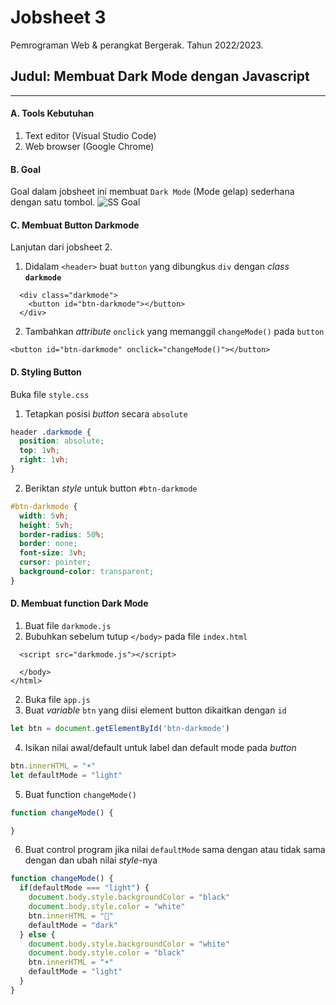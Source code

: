 # Jobsheet 3
Pemrograman Web & perangkat Bergerak. 
Tahun 2022/2023.

## Judul: Membuat Dark Mode dengan Javascript
---
#### A. Tools Kebutuhan
1. Text editor (Visual Studio Code)
2. Web browser (Google Chrome)

#### B. Goal
Goal dalam jobsheet ini membuat `Dark Mode` (Mode gelap) sederhana dengan satu tombol.
![SS Goal](/pw-tokoonline/ss/ss-jobsheet-3.gif)

#### C. Membuat Button Darkmode
Lanjutan dari jobsheet 2.

1. Didalam `<header>` buat `button` yang dibungkus `div` dengan *class* **`darkmode`**

```
  <div class="darkmode">
    <button id="btn-darkmode"></button>
  </div>
```

2. Tambahkan *attribute*  `onclick` yang memanggil `changeMode()` pada `button`

```
<button id="btn-darkmode" onclick="changeMode()"></button>
```

#### D. Styling Button
Buka file `style.css`
1. Tetapkan posisi *button* secara `absolute`

```css
header .darkmode {
  position: absolute;
  top: 1vh;
  right: 1vh;
}
```

2. Beriktan *style* untuk button `#btn-darkmode`

```css
#btn-darkmode {
  width: 5vh;
  height: 5vh;
  border-radius: 50%;
  border: none;
  font-size: 3vh;
  cursor: pointer;
  background-color: transparent;
}
```

#### D. Membuat function Dark Mode
1. Buat file `darkmode.js`
2. Bubuhkan sebelum tutup `</body>` pada file `index.html`

```
  <script src="darkmode.js"></script>
  
  </body>
</html>
```

2. Buka file `app.js`
3. Buat *variable* `btn` yang diisi element button dikaitkan dengan `id`

```js
let btn = document.getElementById('btn-darkmode')
```

4. Isikan nilai awal/default untuk label dan default mode pada *button*

```js
btn.innerHTML = "☀️"
let defaultMode = "light"
```

5. Buat function `changeMode()`

```js
function changeMode() {

}
```

6. Buat control program jika nilai `defaultMode` sama dengan atau tidak sama dengan dan ubah nilai *style*-nya

```js
function changeMode() {
  if(defaultMode === "light") {
    document.body.style.backgroundColor = "black"
    document.body.style.color = "white"
    btn.innerHTML = "🌙"
    defaultMode = "dark"
  } else {
    document.body.style.backgroundColor = "white"
    document.body.style.color = "black"
    btn.innerHTML = "☀️"
    defaultMode = "light"
  }
}
```